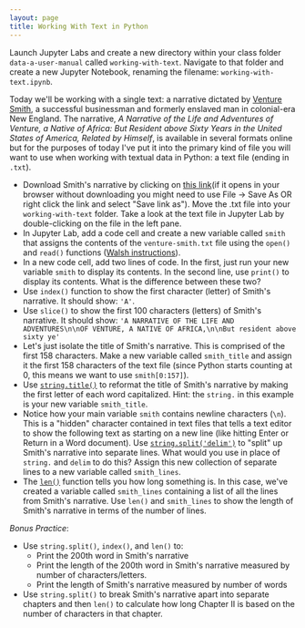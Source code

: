 ```yaml
---
layout: page
title: Working With Text in Python
---
```


Launch Jupyter Labs and create a new directory within your class folder `data-a-user-manual` called `working-with-text`. Navigate to that folder and create a new Jupyter Notebook, renaming the filename: `working-with-text.ipynb`. 

Today we'll be working with a single text: a narrative dictated by [Venture Smith](https://en.wikipedia.org/wiki/Venture_Smith), a successful businessman and formerly enslaved man in colonial-era New England. The narrative, *A Narrative of the Life and Adventures of Venture, a Native of Africa: But Resident above Sixty Years in the United States of America, Related by Himself*, is available in several formats online but for the purposes of today I've put it into the primary kind of file you will want to use when working with textual data in Python: a text file (ending in `.txt`). 

* Download Smith's narrative by clicking on [this link]({{site.baseurl}}/in-class/venture-smith.txt)(if it opens in your browser without downloading you might need to use File -> Save As OR right click the link and select "Save link as"). Move the .txt file into your `working-with-text` folder. Take a look at the text file in Jupyter Lab by double-clicking on the file in the left pane.
* In Jupyter Lab, add a code cell and create a new variable called `smith` that assigns the contents of the `venture-smith.txt` file using the `open()` and `read()` functions ([Walsh instructions](https://melaniewalsh.github.io/Intro-Cultural-Analytics/02-Python/07-Files-Character-Encoding.html)).
* In a new code cell, add two lines of code. In the first, just run your new variable `smith` to display its contents. In the second line, use `print()` to display its contents. What is the difference between these two?
* Use `index()` function to show the first character (letter) of Smith's narrative. It should show: `'A'`.
* Use `slice()` to show the first 100 characters (letters) of Smith's narrative. It should show: `'A NARRATIVE OF THE LIFE AND ADVENTURES\n\nOF VENTURE, A NATIVE OF AFRICA,\n\nBut resident above sixty ye'`
* Let's just isolate the title of Smith's narrative. This is comprised of the first 158 characters.  Make a new variable called `smith_title` and assign it the first 158 characters of the text file (since Python starts counting at 0, this means we want to use `smith[0:157]`).
* Use [`string.title()`](https://melaniewalsh.github.io/Intro-Cultural-Analytics/02-Python/06-String-Methods.html#:~:text=uppercase-,string.title(),makes%20the%20string%20titlecase,-string) to reformat the title of Smith's narrative by making the first letter of each word capitalized. Hint: the `string.` in this example is your new variable `smith_title`.
* Notice how your main variable `smith` contains newline characters (`\n`). This is a "hidden" character contained in text files that tells a text editor to show the following text as starting on a new line (like hitting Enter or Return in a Word document). Use [`string.split('delim')`](https://melaniewalsh.github.io/Intro-Cultural-Analytics/02-Python/06-String-Methods.html#:~:text=code%20here-,Split%20Strings%20By%20a%20Delimiter,Explanation,-string.split) to "split" up Smith's narrative into separate lines. What would you use in place of `string.` and `delim` to do this? Assign this new collection of separate lines to a new variable called `smith_lines`.
* The [`len()`](https://www.w3schools.com/python/ref_func_len.asp) function tells you how long something is. In this case, we've created a variable called `smith_lines` containing a list of all the lines from Smith's narrative. Use `len()` and `smith_lines` to show the length of Smith's narrative in terms of the number of lines.


*Bonus Practice*:

- Use `string.split()`, `index()`, and `len()` to:
  - Print the 200th word in Smith's narrative
  - Print the length of the 200th word in Smith's narrative measured by number of characters/letters.
  - Print the length of Smith's narrative measured by number of words
- Use `string.split()` to break Smith's narrative apart into separate chapters and then `len()` to calculate how long Chapter II is based on the number of characters in that chapter.